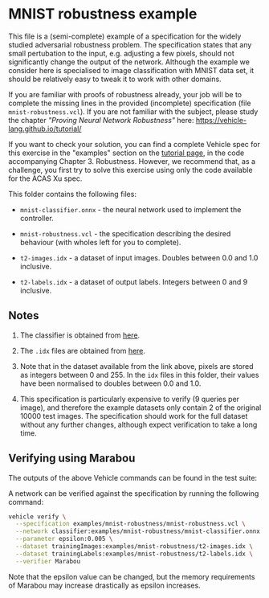 # MNIST robustness example

This file is a (semi-complete) example of a specification for the widely studied adversarial robustness problem. The specification states that any small  pertubation to the input, e.g. adjusting a few pixels, should not significantly change the output
of the network. Although the example we consider here is specialised to image classification with MNIST data set, it should be relatively easy to tweak it to work with other domains.

If you are familiar with proofs of robustness already, your job will be to complete the missing lines in the provided (incomplete) specification (file `mnist-robustness.vcl`). If you are not familiar with the subject, 
please study the chapter _"Proving Neural Network Robustness"_ here:  https://vehicle-lang.github.io/tutorial/

If you want to check your solution, you can find a complete Vehicle spec for this exercise in the "examples" section on the [tutorial page](https://github.com/vehicle-lang/tutorial), in the code accompanying Chapter 3. Robustness. However, we recommend that, as a challenge, you first try to solve this exercise using only the code available for the ACAS Xu spec.


This folder contains the following files:

- `mnist-classifier.onnx` - the neural network used to implement the controller.

- `mnist-robustness.vcl` - the specification describing the desired behaviour (with wholes left for you to complete).

- `t2-images.idx` - a dataset of input images. Doubles between 0.0 and 1.0 inclusive.

- `t2-labels.idx` - a dataset of output labels. Integers between 0 and 9 inclusive.

## Notes

1. The classifier is obtained from [here](https://github.com/onnx/models/blob/main/vision/classification/mnist/model/mnist-12.onnx).

2. The `.idx` files are obtained from [here](http://yann.lecun.com/exdb/mnist/).

3. Note that in the dataset available from the link above, pixels are stored as integers between 0 and 255. In the `idx` files in this folder, their values have been normalised to doubles between 0.0 and 1.0.

4. This specification is particularly expensive to verify (9 queries per image), and therefore the example datasets only contain 2 of the original 10000 test images.
The specification should work for the full dataset without any further changes, although expect verification to take a long time.

## Verifying using Marabou

The outputs of the above Vehicle commands can be found in the test suite:

A network can be verified against the specification by running the following command:

```bash
vehicle verify \
  --specification examples/mnist-robustness/mnist-robustness.vcl \
  --network classifier:examples/mnist-robustness/mnist-classifier.onnx \
  --parameter epsilon:0.005 \
  --dataset trainingImages:examples/mnist-robustness/t2-images.idx \
  --dataset trainingLabels:examples/mnist-robustness/t2-labels.idx \
  --verifier Marabou
```

Note that the epsilon value can be changed, but the memory requirements of
Marabou may increase drastically as epsilon increases.

